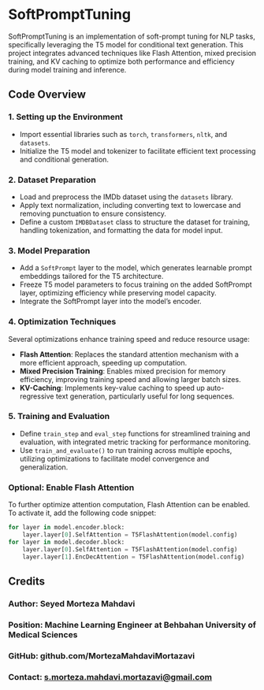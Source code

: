 # SoftPromptTuning

SoftPromptTuning is an implementation of soft-prompt tuning for NLP tasks, specifically leveraging the T5 model for conditional text generation. This project integrates advanced techniques like Flash Attention, mixed precision training, and KV caching to optimize both performance and efficiency during model training and inference.

## Code Overview

### 1. Setting up the Environment
- Import essential libraries such as `torch`, `transformers`, `nltk`, and `datasets`.
- Initialize the T5 model and tokenizer to facilitate efficient text processing and conditional generation.

### 2. Dataset Preparation
- Load and preprocess the IMDb dataset using the `datasets` library.
- Apply text normalization, including converting text to lowercase and removing punctuation to ensure consistency.
- Define a custom `IMDBDataset` class to structure the dataset for training, handling tokenization, and formatting the data for model input.

### 3. Model Preparation
- Add a `SoftPrompt` layer to the model, which generates learnable prompt embeddings tailored for the T5 architecture.
- Freeze T5 model parameters to focus training on the added SoftPrompt layer, optimizing efficiency while preserving model capacity.
- Integrate the SoftPrompt layer into the model’s encoder.

### 4. Optimization Techniques
Several optimizations enhance training speed and reduce resource usage:

- **Flash Attention**: Replaces the standard attention mechanism with a more efficient approach, speeding up computation.
- **Mixed Precision Training**: Enables mixed precision for memory efficiency, improving training speed and allowing larger batch sizes.
- **KV-Caching**: Implements key-value caching to speed up auto-regressive text generation, particularly useful for long sequences.

### 5. Training and Evaluation
- Define `train_step` and `eval_step` functions for streamlined training and evaluation, with integrated metric tracking for performance monitoring.
- Use `train_and_evaluate()` to run training across multiple epochs, utilizing optimizations to facilitate model convergence and generalization.

### Optional: Enable Flash Attention
To further optimize attention computation, Flash Attention can be enabled. To activate it, add the following code snippet:

```python
for layer in model.encoder.block:
    layer.layer[0].SelfAttention = T5FlashAttention(model.config)
for layer in model.decoder.block:
    layer.layer[0].SelfAttention = T5FlashAttention(model.config)
    layer.layer[1].EncDecAttention = T5FlashAttention(model.config)
```


## Credits

### Author: Seyed Morteza Mahdavi
### Position: Machine Learning Engineer at Behbahan University of Medical Sciences
### GitHub: github.com/MortezaMahdaviMortazavi
### Contact: s.morteza.mahdavi.mortazavi@gmail.com
